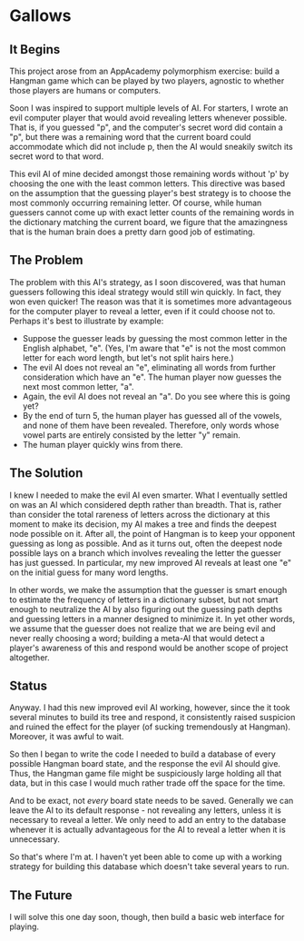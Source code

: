 # Gallows

## It Begins

This project arose from an AppAcademy polymorphism exercise: build a Hangman game which can be played by two players, agnostic to whether those players are humans or computers.

Soon I was inspired to support multiple levels of AI. For starters, I wrote an evil computer player that would avoid revealing letters whenever possible. That is, if you guessed "p", and the computer's secret word did contain a "p", but there was a remaining word that the current board could accommodate which did not include p, then the AI would sneakily switch its secret word to that word.

This evil AI of mine decided amongst those remaining words without 'p' by choosing the one with the least common letters. This directive was based on the assumption that the guessing player's best strategy is to choose the most commonly occurring remaining letter. Of course, while human guessers cannot come up with exact letter counts of the remaining words in the dictionary matching the current board, we figure that the amazingness that is the human brain does a pretty darn good job of estimating.

## The Problem

The problem with this AI's strategy, as I soon discovered, was that human guessers following this ideal strategy would still win quickly. In fact, they won even quicker! The reason was that it is sometimes more advantageous for the computer player to reveal a letter, even if it could choose not to. Perhaps it's best to illustrate by example:

* Suppose the guesser leads by guessing the most common letter in the English alphabet, "e". (Yes, I'm aware that "e" is not the most common letter for each word length, but let's not split hairs here.)
* The evil AI does not reveal an "e", eliminating all words from further consideration which have an "e". The human player now guesses the next most common letter, "a".
* Again, the evil AI does not reveal an "a". Do you see where this is going yet?
* By the end of turn 5, the human player has guessed all of the vowels, and none of them have been revealed. Therefore, only words whose vowel parts are entirely consisted by the letter "y" remain.
* The human player quickly wins from there.

## The Solution

I knew I needed to make the evil AI even smarter. What I eventually settled on was an AI which considered depth rather than breadth. That is, rather than consider the total rareness of letters across the dictionary at this moment to make its decision, my AI makes a tree and finds the deepest node possible on it. After all, the point of Hangman is to keep your opponent guessing as long as possible. And as it turns out, often the deepest node possible lays on a branch which involves revealing the letter the guesser has just guessed. In particular, my new improved AI reveals at least one "e" on the initial guess for many word lengths.

In other words, we make the assumption that the guesser is smart enough to estimate the frequency of letters in a dictionary subset, but not smart enough to neutralize the AI by also figuring out the guessing path depths and guessing letters in a manner designed to minimize it. In yet other words, we assume that the guesser does not realize that we are being evil and never really choosing a word; building a meta-AI that would detect a player's awareness of this and respond would be another scope of project altogether.

## Status

Anyway. I had this new improved evil AI working, however, since the it took several minutes to build its tree and respond, it consistently raised suspicion and ruined the effect for the player (of sucking tremendously at Hangman). Moreover, it was awful to wait.

So then I began to write the code I needed to build a database of every possible Hangman board state, and the response the evil AI should give. Thus, the Hangman game file might be suspiciously large holding all that data, but in this case I would much rather trade off the space for the time.

And to be exact, not *every* board state needs to be saved. Generally we can leave the AI to its default response - not revealing any letters, unless it is necessary to reveal a letter. We only need to add an entry to the database whenever it is actually advantageous for the AI to reveal a letter when it is unnecessary.

So that's where I'm at. I haven't yet been able to come up with a working strategy for building this database which doesn't take several years to run.

## The Future

I will solve this one day soon, though, then build a basic web interface for playing.
